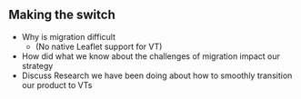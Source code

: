 ## Making the switch

* Why is migration difficult
  - (No native Leaflet support for VT)
* How did what we know about the challenges of migration impact our strategy
* Discuss Research we have been doing about how to smoothly transition our product to VTs
